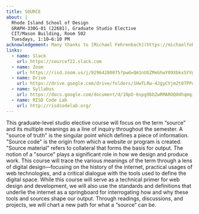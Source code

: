 ```yaml
---
title: SOURCE
about: |
  Rhode Island School of Design
  GRAPH-330G-01 (22681), Graduate Studio Elective
  CIT/Mason Building, Room 502
  Tuesdays, 1:10–6:10 PM
acknowledgement: Many thanks to [Michael Fehrenbach](https://michaelfehrenbach.com/), [Laurel Schwulst](https://www.laurel.world/), [David Reinfurt](http://www.davidreinfurt.com/), and [Nazlı Ercan](https://nazli-ercan.com/) for words of wisdom, advice, code, and more to help shape this course.
links:
  - name: Slack
    url: https://sourcef22.slack.com
  - name: Zoom
    url: https://risd.zoom.us/j/92964280075?pwd=Qm1nUGZMeGhwY09XbkxSYVg1TUZQZz09
  - name: Drive
    url: https://drive.google.com/drive/folders/1HwTLRw-4JgyCVjm2t0TPPofEdl3cYUNi?usp=sharing
  - name: Syllabus
    url: https://docs.google.com/document/d/10pO-6spg9bbZwRMAROQ0dhqmqibWVXVQy00xdJ__fTI/edit?usp=sharing
  - name: RISD Code Lab
    url: http://risdcodelab.org/
---
```


This graduate-level studio elective course will focus on the term “source” and its multiple meanings as a line of inquiry throughout the semester. A "source of truth" is the singular point which defines a piece of information. "Source code" is the origin from which a website or program is created. "Source material" refers to collateral that forms the basis for output. The notion of a "source" plays a significant role in how we design and produce work. This course will trace the various meanings of the term through a lens of digital design—focusing on the history of the internet, practical usages of web technologies, and a critical dialogue with the tools used to define the digital space. While this course will serve as a technical primer for web design and development, we will also use the standards and definitions that underlie the internet as a springboard for interrogating how and why these tools and sources shape our output. Through readings, discussions, and projects, we will chart a new path for what a “source” can be.